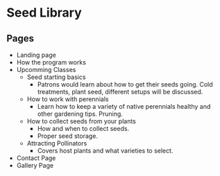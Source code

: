 # Seed Library

## Pages

* Landing page
* How the program works
* Upcomming Classes
  * Seed starting basics
    * Patrons would learn about how to get their seeds going.  Cold treatments, plant seed, different setups will be discussed.
  * How to work with perennials
    * Learn how to keep a variety of native perennials healthy and other gardening tips. Pruning.
  * How to collect seeds from your plants
    * How and when to collect seeds.
    * Proper seed storage.
  * Attracting Pollinators
    * Covers host plants and what varieties to select.
* Contact Page
* Gallery Page


